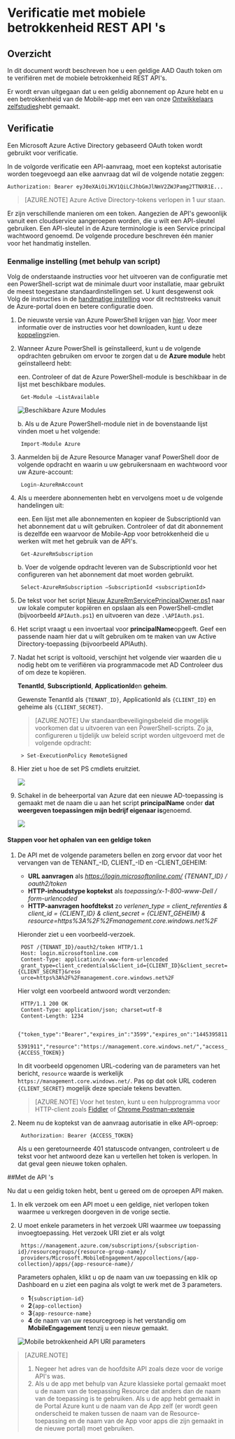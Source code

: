 <properties 
    pageTitle="Verificatie met mobiele betrokkenheid REST API 's"
    description="Wordt uitgelegd hoe u om te verifiëren met Azure Mobile betrokkenheid REST API 's" 
    services="mobile-engagement" 
    documentationCenter="mobile" 
    authors="piyushjo"
    manager="erikre"
    editor=""/>

<tags
    ms.service="mobile-engagement"
    ms.devlang="na"
    ms.topic="article"
    ms.tgt_pltfrm="mobile-multiple"
    ms.workload="mobile" 
    ms.date="10/05/2016"
    ms.author="wesmc;ricksal"/>

# <a name="authenticate-with-mobile-engagement-rest-apis"></a>Verificatie met mobiele betrokkenheid REST API 's

## <a name="overview"></a>Overzicht

In dit document wordt beschreven hoe u een geldige AAD Oauth token om te verifiëren met de mobiele betrokkenheid REST API's. 

Er wordt ervan uitgegaan dat u een geldig abonnement op Azure hebt en u een betrokkenheid van de Mobile-app met een van onze [Ontwikkelaars zelfstudies](mobile-engagement-windows-store-dotnet-get-started.md)hebt gemaakt.

## <a name="authentication"></a>Verificatie

Een Microsoft Azure Active Directory gebaseerd OAuth token wordt gebruikt voor verificatie. 

In de volgorde verificatie een API-aanvraag, moet een koptekst autorisatie worden toegevoegd aan elke aanvraag dat wil de volgende notatie zeggen:

    Authorization: Bearer eyJ0eXAiOiJKV1QiLCJhbGmJlNmV2ZWJPamg2TTNXR1E...

>[AZURE.NOTE] Azure Active Directory-tokens verlopen in 1 uur staan.

Er zijn verschillende manieren om een token. Aangezien de API's gewoonlijk vanuit een cloudservice aangeroepen worden, die u wilt een API-sleutel gebruiken. Een API-sleutel in de Azure terminologie is een Service principal wachtwoord genoemd. De volgende procedure beschreven één manier voor het handmatig instellen.

### <a name="one-time-setup-using-script"></a>Eenmalige instelling (met behulp van script)

Volg de onderstaande instructies voor het uitvoeren van de configuratie met een PowerShell-script wat de minimale duurt voor installatie, maar gebruikt de meest toegestane standaardinstellingen set. U kunt desgewenst ook Volg de instructies in de [handmatige instelling](mobile-engagement-api-authentication-manual.md) voor dit rechtstreeks vanuit de Azure-portal doen en betere configuratie doen. 

1. De nieuwste versie van Azure PowerShell krijgen van [hier](http://aka.ms/webpi-azps). Voor meer informatie over de instructies voor het downloaden, kunt u deze [koppeling](../powershell-install-configure.md)zien.  

2. Wanneer Azure PowerShell is geïnstalleerd, kunt u de volgende opdrachten gebruiken om ervoor te zorgen dat u de **Azure module** hebt geïnstalleerd hebt:

    een. Controleer of dat de Azure PowerShell-module is beschikbaar in de lijst met beschikbare modules. 
    
        Get-Module –ListAvailable 

    ![Beschikbare Azure Modules][1]
        
    b. Als u de Azure PowerShell-module niet in de bovenstaande lijst vinden moet u het volgende:
        
        Import-Module Azure 
        
3. Aanmelden bij de Azure Resource Manager vanaf PowerShell door de volgende opdracht en waarin u uw gebruikersnaam en wachtwoord voor uw Azure-account: 
        
        Login-AzureRmAccount

4. Als u meerdere abonnementen hebt en vervolgens moet u de volgende handelingen uit:

    een. Een lijst met alle abonnementen en kopieer de SubscriptionId van het abonnement dat u wilt gebruiken. Controleer of dat dit abonnement is dezelfde een waarvoor de Mobile-App voor betrokkenheid die u werken wilt met het gebruik van de API's. 

        Get-AzureRmSubscription

    b. Voer de volgende opdracht leveren van de SubscriptionId voor het configureren van het abonnement dat moet worden gebruikt.

        Select-AzureRmSubscription –SubscriptionId <subscriptionId>

5. De tekst voor het script [Nieuw AzureRmServicePrincipalOwner.ps1](https://raw.githubusercontent.com/matt-gibbs/azbits/master/src/New-AzureRmServicePrincipalOwner.ps1) naar uw lokale computer kopiëren en opslaan als een PowerShell-cmdlet (bijvoorbeeld `APIAuth.ps1`) en uitvoeren van deze `.\APIAuth.ps1`. 
    
6. Het script vraagt u een invoertaal voor **principalName**opgeeft. Geef een passende naam hier dat u wilt gebruiken om te maken van uw Active Directory-toepassing (bijvoorbeeld APIAuth). 

7. Nadat het script is voltooid, verschijnt het volgende vier waarden die u nodig hebt om te verifiëren via programmacode met AD Controleer dus of om deze te kopiëren. 
        
    **TenantId**, **SubscriptionId**, **ApplicationId**en **geheim**.

    Gewenste TenantId als `{TENANT_ID}`, ApplicationId als `{CLIENT_ID}` en geheime als `{CLIENT_SECRET}`.

    > [AZURE.NOTE] Uw standaardbeveiligingsbeleid die mogelijk voorkomen dat u uitvoeren van een PowerShell-scripts. Zo ja, configureren u tijdelijk uw beleid script worden uitgevoerd met de volgende opdracht:

        > Set-ExecutionPolicy RemoteSigned

8. Hier ziet u hoe de set PS cmdlets eruitziet. 

    ![][3]

9. Schakel in de beheerportal van Azure dat een nieuwe AD-toepassing is gemaakt met de naam die u aan het script **principalName** onder **dat weergeven toepassingen mijn bedrijf eigenaar is**genoemd.

    ![][4]

#### <a name="steps-to-get-a-valid-token"></a>Stappen voor het ophalen van een geldige token

1. De API met de volgende parameters bellen en zorg ervoor dat voor het vervangen van de TENANT\_-ID, CLIENT\_-ID en -CLIENT\_GEHEIM:

    - **URL aanvragen** als *https://login.microsoftonline.com/ {TENANT\_ID} / oauth2/token*
    - **HTTP-inhoudstype koptekst** als *toepassing/x-1-800-www-Dell / form-urlencoded*
    - **HTTP-aanvragen hoofdtekst** zo *verlenen\_type = client\_referenties & client_id = {CLIENT\_ID} & client_secret = {CLIENT\_GEHEIM} & resource=https%3A%2F%2Fmanagement.core.windows.net%2F*

    Hieronder ziet u een voorbeeld-verzoek.

        POST /{TENANT_ID}/oauth2/token HTTP/1.1
        Host: login.microsoftonline.com
        Content-Type: application/x-www-form-urlencoded
        grant_type=client_credentials&client_id={CLIENT_ID}&client_secret={CLIENT_SECRET}&reso
        urce=https%3A%2F%2Fmanagement.core.windows.net%2F

    Hier volgt een voorbeeld antwoord wordt verzonden:

        HTTP/1.1 200 OK
        Content-Type: application/json; charset=utf-8
        Content-Length: 1234
    
        {"token_type":"Bearer","expires_in":"3599","expires_on":"1445395811","not_before":"144
        5391911","resource":"https://management.core.windows.net/","access_token":{ACCESS_TOKEN}}

    In dit voorbeeld opgenomen URL-codering van de parameters van het bericht, `resource` waarde is werkelijk `https://management.core.windows.net/`. Pas op dat ook URL coderen `{CLIENT_SECRET}` mogelijk deze speciale tekens bevatten.

    > [AZURE.NOTE] Voor het testen, kunt u een hulpprogramma voor HTTP-client zoals [Fiddler](http://www.telerik.com/fiddler) of [Chrome Postman-extensie](https://chrome.google.com/webstore/detail/postman/fhbjgbiflinjbdggehcddcbncdddomop) 

2. Neem nu de koptekst van de aanvraag autorisatie in elke API-oproep:

        Authorization: Bearer {ACCESS_TOKEN}

    Als u een geretourneerde 401 statuscode ontvangen, controleert u de tekst voor het antwoord deze kan u vertellen het token is verlopen. In dat geval geen nieuwe token ophalen.

##<a name="using-the-apis"></a>Met de API 's

Nu dat u een geldig token hebt, bent u gereed om de oproepen API maken.

1. In elk verzoek om een API moet u een geldige, niet verlopen token waarmee u verkregen doorgeven in de vorige sectie.

2. U moet enkele parameters in het verzoek URI waarmee uw toepassing invoegtoepassing. Het verzoek URI ziet er als volgt

        https://management.azure.com/subscriptions/{subscription-id}/resourcegroups/{resource-group-name}/
        providers/Microsoft.MobileEngagement/appcollections/{app-collection}/apps/{app-resource-name}/

    Parameters ophalen, klikt u op de naam van uw toepassing en klik op Dashboard en u ziet een pagina als volgt te werk met de 3 parameters.

    - **1**`{subscription-id}`
    - **2**`{app-collection}`
    - **3**`{app-resource-name}`
    - **4** de naam van uw resourcegroep is het verstandig om **MobileEngagement** tenzij u een nieuw gemaakt. 

    ![Mobile betrokkenheid API URI parameters][2]

>[AZURE.NOTE] <br/>
>1. Negeer het adres van de hoofdsite API zoals deze voor de vorige API's was.<br/>
>2. Als u de app met behulp van Azure klassieke portal gemaakt moet u de naam van de toepassing Resource dat anders dan de naam van de toepassing is te gebruiken. Als u de app hebt gemaakt in de Portal Azure kunt u de naam van de App zelf (er wordt geen onderscheid te maken tussen de naam van de Resource-toepassing en de naam van de App voor apps die zijn gemaakt in de nieuwe portal) moet gebruiken.  

<!-- Images -->
[1]: ./media/mobile-engagement-api-authentication/azure-module.png
[2]: ./media/mobile-engagement-api-authentication/mobile-engagement-api-uri-params.png
[3]: ./media/mobile-engagement-api-authentication/ps-cmdlets.png
[4]: ./media/mobile-engagement-api-authentication/ad-app-creation.png



